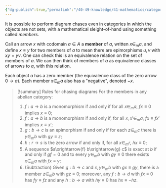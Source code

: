 ```yaml
---
{"dg-publish":true,"permalink":"/40-49-knowledge/41-mathematics/category-theory/abelian-categories/diagram-chases-without-elements/","tags":["category_theory/abelian_categories"],"updated":"2024-07-21T20:11:12-07:00"}
---
```



It is possible to perform diagram chases even in categories in which the objects are not sets, with a mathematical sleight-of-hand using something called *members*.

Call an arrow $x$ with codomain $a\in A$ a **member** of $a$, written $x\in_m a$, and define $x\equiv y$ for two members of $a$ to mean there are epimorphisms $u,v$ with $xy=yv$. One can check this is an equivalence relation on the set of members of $a$. We can then think of members of $a$ as equivalence classes of arrows to $a$, with this relation.

Each object $a$ has a zero member (the equivalence class of the zero arrow $0\to a$). Each member $x\in_m a$ also has a "negative", denoted $-x$.

>[!summary] Rules for chasing diagrams
>For the members in any abelian category:
>1. $f:a\to b$ is a monomorphism if and only if for all $x\in_m a$, $fx\equiv 0$ implies $x\equiv 0$;
>2. $f:a\to b$ is a monomorphism if and only if, for all $x,x'\in_m a$, $fx\equiv fx'$ implies $x\equiv x'$;
>3. $g:b\to c$ is an epimorphism if and only if for each $z\in_m c$ there is $y\in_m b$ with $gy\equiv z$;
>4. $h:r\to s$ is the zero arrow if and only if, for all $x\in_m r$, $hx\equiv 0$;
>5. A sequence $a\xrightarrow{f} b\xrightarrow{g} c$ is exact at $b$ if and only if $gf=0$ and to every $y\in_m b$ with $gy\equiv 0$ there exists $x\in_m a$ with $fx\equiv y$;
>6. (Subtraction) Given $g:b\to c$ and $x,y\in_m b$ with $gx\equiv gy$, there is a member $z\in_m b$ with $gz\equiv 0$; moreover, any $f:b\to d$ with $fx\equiv 0$ has $fy\equiv fz$ and any $h:b\to a$ with $hy\equiv 0$ has $hx\equiv -hz$.